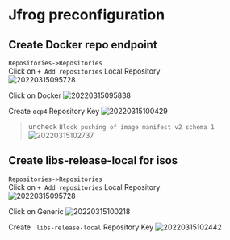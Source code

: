# Jfrog preconfiguration 

## Create Docker repo endpoint 
`Repositories->Repositories`  
Click on `+ Add repositories` Local Repository   
![20220315095728](https://i.imgur.com/PJyCiab.png)

Click on Docker
![20220315095838](https://i.imgur.com/aqJ9Rty.png)

Create `ocp4` Repository Key
![20220315100429](https://i.imgur.com/ISVqvBy.png)
> uncheck `Block pushing of image manifest v2 schema 1`	
![20220315102737](https://i.imgur.com/zzaoqGc.png)

## Create libs-release-local for isos
`Repositories->Repositories`  
Click on `+ Add repositories` Local Repository   
![20220315095728](https://i.imgur.com/PJyCiab.png)

Click on Generic
![20220315100218](https://i.imgur.com/CgW7JhR.png)

Create ` libs-release-local` Repository Key
![20220315102442](https://i.imgur.com/5PeYN0d.png)